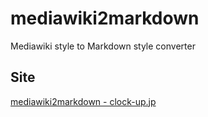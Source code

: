 mediawiki2markdown
==================

Mediawiki style to Markdown style converter

Site
----
[mediawiki2markdown - clock-up.jp](http://clock-up.jp/webtools/mediawiki2markdown/)
